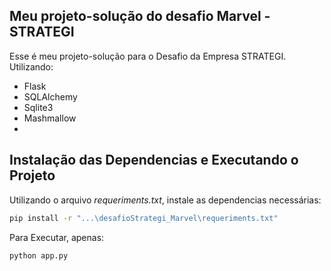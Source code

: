 ## Meu projeto-solução do desafio Marvel - STRATEGI

Esse é meu projeto-solução para o Desafio da Empresa STRATEGI. Utilizando: 
- Flask 
- SQLAlchemy
- Sqlite3 
- Mashmallow
- [API Marvel]:(https://developer.marvel.com/)

## Instalação das Dependencias e Executando o Projeto

Utilizando o arquivo *requeriments.txt*, instale as dependencias necessárias:

```sh
pip install -r "...\desafioStrategi_Marvel\requeriments.txt"
```

Para Executar, apenas:

```sh
python app.py
```







